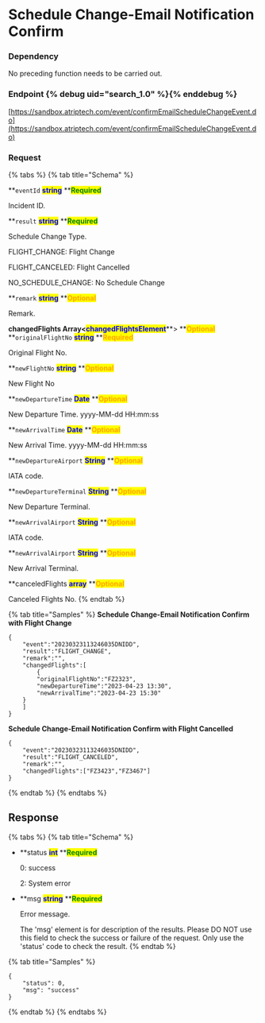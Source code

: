 # Schedule Change-Email Notification Confirm

### Dependency

No preceding function needs to be carried out.

### Endpoint {% debug uid="search_1.0" %}{% enddebug %}

[https://sandbox.atriptech.com/event/confirmEmailScheduleChangeEvent.do](https://sandbox.atriptech.com/event/confirmEmailScheduleChangeEvent.do)

### Request

{% tabs %}
{% tab title="Schema" %}

**`eventId`  **<mark style="color:blue;">**string**</mark>**  **<mark style="color:green;">**Required**</mark>

Incident ID.

**`result`  **<mark style="color:blue;">**string**</mark>**  **<mark style="color:green;">**Required**</mark>

Schedule Change Type.

FLIGHT_CHANGE: Flight Change

FLIGHT_CANCELED: Flight Cancelled

NO_SCHEDULE_CHANGE: No Schedule Change

**`remark`  **<mark style="color:blue;">**string**</mark>**  **<mark style="color:orange;">**Optional**</mark>

Remark.

**changedFlights Array<**<mark style="color:blue;">**changedFlightsElement**</mark>**> **<mark style="color:orange;">**Optional**</mark>
**`originalFlightNo`  **<mark style="color:blue;">**string**</mark>**  **<mark style="color:orange;">**Required**</mark>

Original Flight No.

**`newFlightNo`  **<mark style="color:blue;">**string**</mark>**  **<mark style="color:orange;">**Optional**</mark>

New Flight No

**`newDepartureTime`  **<mark style="color:blue;">**Date**</mark>**  **<mark style="color:orange;">**Optional**</mark>

New Departure Time. yyyy-MM-dd HH:mm:ss

**`newArrivalTime`  **<mark style="color:blue;">**Date**</mark>**  **<mark style="color:orange;">**Optional**</mark>

New Arrival Time. yyyy-MM-dd HH:mm:ss

**`newDepartureAirport`  **<mark style="color:blue;">**String**</mark>**  **<mark style="color:orange;">**Optional**</mark>

IATA code.

**`newDepartureTerminal`  **<mark style="color:blue;">**String**</mark>**  **<mark style="color:orange;">**Optional**</mark>

New Departure Terminal.

**`newArrivalAirport`  **<mark style="color:blue;">**String**</mark>**  **<mark style="color:orange;">**Optional**</mark>

IATA code.

**`newArrivalAirport`  **<mark style="color:blue;">**String**</mark>**  **<mark style="color:orange;">**Optional**</mark>

New Arrival Terminal.

**canceledFlights  **<mark style="color:blue;">**array**</mark>**  **<mark style="color:orange;">**Optional**</mark>

Canceled Flights No.
{% endtab %}

{% tab title="Samples" %}
**Schedule Change-Email Notification Confirm with Flight Change**
```
{
    "event":"20230323113246035DNIDD",
    "result":"FLIGHT_CHANGE",
    "remark":"",
    "changedFlights":[
        {
        "originalFlightNo":"FZ2323",
        "newDepartureTime":"2023-04-23 13:30",
        "newArrivalTime":"2023-04-23 15:30"
    }
    ]
}
```
**Schedule Change-Email Notification Confirm with Flight Cancelled**
```
{
    "event":"20230323113246035DNIDD",
    "result":"FLIGHT_CANCELED",
    "remark":"",
    "changedFlights":["FZ3423","FZ3467"]
}
```
{% endtab %}
{% endtabs %}

## Response

{% tabs %}
{% tab title="Schema" %}
*   **status **<mark style="color:blue;">**int**</mark>**  **<mark style="color:green;">**Required**</mark>

    0: success

    2: System error
*   **msg **<mark style="color:blue;">**string**</mark>**  **<mark style="color:green;">**Required**</mark>

    Error message.
    
    The 'msg' element is for description of the results. Please DO NOT use this field to check the success or failure of the request. Only use the 'status' code to check the result.
{% endtab %}

{% tab title="Samples" %}
```
{
    "status": 0,
    "msg": "success"
}
```
{% endtab %}
{% endtabs %}





